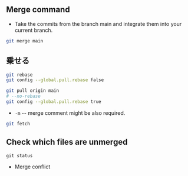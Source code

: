 ## Merge command

* Take the commits from the branch main and integrate them into your current branch.
```bash
git merge main
```

## 乗せる
```bash
git rebase
git config --global.pull.rebase false
```

```bash
git pull origin main
# --no-rebase
git config --global.pull.rebase true
```

* `-m` -- merge comment might be also required.


```bash
git fetch
```
## Check which files are unmerged
```
git status
```

* Merge conflict

